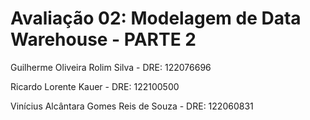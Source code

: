 # Avaliação 02: Modelagem de Data Warehouse - PARTE 2
Guilherme Oliveira Rolim Silva - DRE: 122076696

Ricardo Lorente Kauer - DRE: 122100500

Vinícius Alcântara Gomes Reis de Souza - DRE: 122060831


